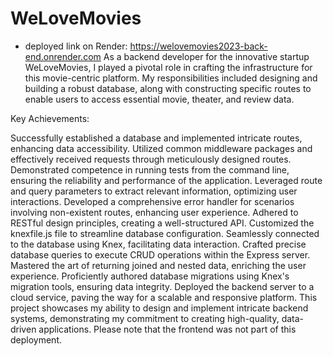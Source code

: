 # WeLoveMovies
- deployed link on Render: https://welovemovies2023-back-end.onrender.com
As a backend developer for the innovative startup WeLoveMovies, I played a pivotal role in crafting the infrastructure for this movie-centric platform. My responsibilities included designing and building a robust database, along with constructing specific routes to enable users to access essential movie, theater, and review data.

Key Achievements:

Successfully established a database and implemented intricate routes, enhancing data accessibility.
Utilized common middleware packages and effectively received requests through meticulously designed routes.
Demonstrated competence in running tests from the command line, ensuring the reliability and performance of the application.
Leveraged route and query parameters to extract relevant information, optimizing user interactions.
Developed a comprehensive error handler for scenarios involving non-existent routes, enhancing user experience.
Adhered to RESTful design principles, creating a well-structured API.
Customized the knexfile.js file to streamline database configuration.
Seamlessly connected to the database using Knex, facilitating data interaction.
Crafted precise database queries to execute CRUD operations within the Express server.
Mastered the art of returning joined and nested data, enriching the user experience.
Proficiently authored database migrations using Knex's migration tools, ensuring data integrity.
Deployed the backend server to a cloud service, paving the way for a scalable and responsive platform.
This project showcases my ability to design and implement intricate backend systems, demonstrating my commitment to creating high-quality, data-driven applications. Please note that the frontend was not part of this deployment.
